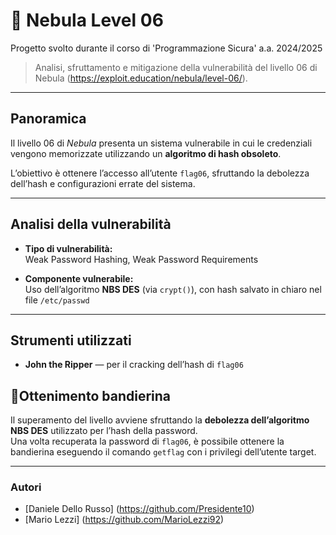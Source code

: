 # 🌌 Nebula Level 06 
Progetto svolto durante il corso di 'Programmazione Sicura' a.a. 2024/2025
> Analisi, sfruttamento e mitigazione della vulnerabilità del livello 06 di Nebula (https://exploit.education/nebula/level-06/).

---

## Panoramica

Il livello 06 di *Nebula* presenta un sistema vulnerabile in cui le credenziali vengono memorizzate utilizzando un **algoritmo di hash obsoleto**.

L’obiettivo è ottenere l’accesso all’utente `flag06`, sfruttando la debolezza dell’hash e configurazioni errate del sistema.

---

## Analisi della vulnerabilità

- **Tipo di vulnerabilità:**  
  Weak Password Hashing, Weak Password Requirements

- **Componente vulnerabile:**  
  Uso dell’algoritmo **NBS DES** (via `crypt()`), con hash salvato in chiaro nel file `/etc/passwd`

---


##  Strumenti utilizzati
- **John the Ripper** — per il cracking dell’hash di `flag06`  


## 🚩Ottenimento bandierina

Il superamento del livello avviene sfruttando la **debolezza dell’algoritmo NBS DES** utilizzato per l’hash della password.  
Una volta recuperata la password di `flag06`, è possibile ottenere la bandierina eseguendo il comando `getflag` con i privilegi dell’utente target.

---

### Autori
  - [Daniele Dello Russo] (https://github.com/Presidente10)
  - [Mario Lezzi] (https://github.com/MarioLezzi92)
